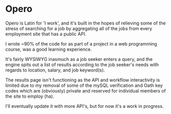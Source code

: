 # Opero

Opero is Latin for 'I work', and it's built in the hopes of relieving some of the stress of searching for a job by aggregating all of the jobs from every employment site that has a public API.

I wrote ~90% of the code for as part of a project in a web programming course, was a good learning experience. 

It's fairly WYSIWYG inasmuch as a job seeker enters a query, and the engine spits out a list of results according to the job seeker's needs with regards to location, salary, and job keyword(s).  

The results page isn't functioning as the API and workflow interactivity is limited due to my removal of some of the mySQL verification and Oath key codes which are (obviously) private and reserved for individual members of the site to employ (ha).  

I'll eventually update it with more API's, but for now it's a work in progress. 



